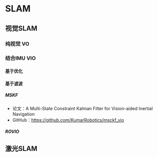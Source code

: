 # SLAM

## 视觉SLAM

### 纯视觉 VO



### 结合IMU VIO

#### 基于优化



#### 基于滤波

##### MSKF

- 论文：A Multi-State Constraint Kalman Filter for Vision-aided Inertial Navigation
- GitHub：https://github.com/KumarRobotics/msckf_vio



##### ROVIO





## 激光SLAM

